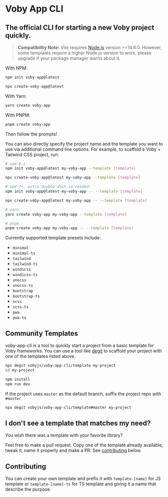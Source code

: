 # Voby App CLI

## The official CLI for starting a new Voby project quickly.

> **Compatibility Note:**
> Vite requires [Node.js](https://nodejs.org/en/) version >=14.6.0. However, some templates require a higher Node.js version to work, please upgrade if your package manager warns about it.

With NPM:

```bash
npm init voby-app@latest
```

```bash
npx create-voby-app@latest
```

With Yarn:

```bash
yarn create voby-app
```

With PNPM:

```bash
pnpm create voby-app
```

Then follow the prompts!

You can also directly specify the project name and the template you want to use via additional command line options. For example, to scaffold a Voby + Tailwind CSS project, run:

```bash
# npm 6.x
npm init voby-app@latest my-voby-app --template [template]

npx create-voby-app@latest my-voby-app --template [template]

# npm 7+, extra double-dash is needed:
npm init voby-app@latest my-voby-app -- --template [template]

npx create-voby-app@latest my-voby-app -- --template [template]

# yarn
yarn create voby-app my-voby-app --template [template]

# pnpm
pnpm create voby-app my-voby-app -- --template [template]
```

Currently supported template presets include:

- `minimal`
- `minimal-ts`
- `tailwind`
- `tailwind-ts`
- `windicss`
- `windicss-ts`
- `unocss`
- `unocss-ts`
- `bootstrap`
- `bootstrap-ts`
- `scss`
- `scss-ts`
- `pwa`
- `pwa-ts`

## Community Templates

voby-app-cli is a tool to quickly start a project from a basic template for Voby frameworks. You can use a tool like [degit](https://github.com/Rich-Harris/degit) to scaffold your project with one of the templates listed above.

```bash
npx degit vobyjs/voby-app-cli/template my-project
cd my-project

npm install
npm run dev
```

If the project uses `master` as the default branch, suffix the project repo with `#master`

```bash
npx degit vobyjs/voby-app-cli/template#master my-project
```

## I don't see a template that matches my need?

You wish there was a template with your favorite library?

Feel free to make a pull request. Copy one of the template already available, tweak it, name it properly and make a PR. See [contributing](#contributing) below.

## Contributing

You can create your own template and prefix it with `template-[name]` for JS template or `template-[name]-ts` for TS template and giving it a name that describe the purpose.
